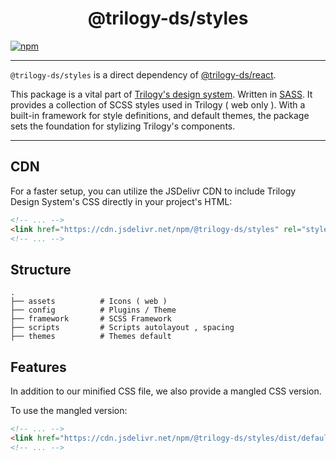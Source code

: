<div align='center'>

# @trilogy-ds/styles

</div>

[![npm](https://img.shields.io/npm/v/@trilogy-ds/styles?style=for-the-badge&logo=npm&logoColor=white&color=D44A4A)](https://www.npmjs.com/package/@trilogy-ds/styles)

---

`@trilogy-ds/styles` is a direct dependency of [@trilogy-ds/react](https://www.npmjs.com/package/@trilogy-ds/react).

This package is a vital part of [Trilogy's design system](https://github.com/BouyguesTelecom/trilogy). Written in [SASS](https://sass-lang.com/). It provides a collection of SCSS styles used in Trilogy ( web only ). With a built-in framework for style definitions, and default themes, the package sets the foundation for stylizing Trilogy's components.

---

## CDN

For a faster setup, you can utilize the JSDelivr CDN to include Trilogy Design System's CSS directly in your project's HTML:

```html
<!-- ... -->
<link href="https://cdn.jsdelivr.net/npm/@trilogy-ds/styles" rel="stylesheet" />
<!-- ... -->
```

## Structure

```
.
├── assets          # Icons ( web )
├── config          # Plugins / Theme
├── framework       # SCSS Framework
├── scripts         # Scripts autolayout , spacing
├── themes          # Themes default
```
## Features

In addition to our minified CSS file, we also provide a mangled CSS version.

To use the mangled version:

```html
<!-- ... -->
<link href="https://cdn.jsdelivr.net/npm/@trilogy-ds/styles/dist/default/trilogy-mangled.css" rel="stylesheet" />
<!-- ... -->
```
